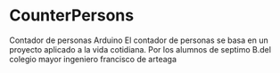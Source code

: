 # CounterPersons
Contador de personas Arduino
El contador de personas se basa en un proyecto aplicado a la vida cotidiana. Por los alumnos de septimo B.del colegio mayor ingeniero francisco de arteaga

